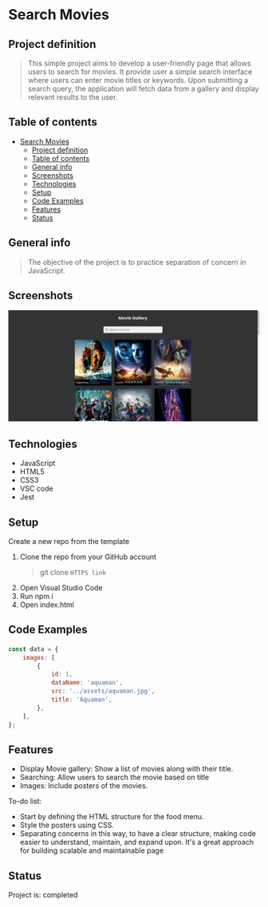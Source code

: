 # Search Movies

## Project definition

> This simple project aims to develop a user-friendly page that allows users to
> search for movies. It provide user a simple search interface where users can
> enter movie titles or keywords. Upon submitting a search query, the
> application will fetch data from a gallery and display relevant results to the
> user.

## Table of contents

- [Search Movies](#search-movies)
  - [Project definition](#project-definition)
  - [Table of contents](#table-of-contents)
  - [General info](#general-info)
  - [Screenshots](#screenshots)
  - [Technologies](#technologies)
  - [Setup](#setup)
  - [Code Examples](#code-examples)
  - [Features](#features)
  - [Status](#status)

## General info

> The objective of the project is to practice separation of concern in
> JavaScript.

## Screenshots

![Example screenshot](./assets/gallery-screenshot.png)

## Technologies

- JavaScript
- HTML5
- CSS3
- VSC code
- Jest

## Setup

Create a new repo from the template

1. Clone the repo from your GitHub account
   > git clone `HTTPS link`
2. Open Visual Studio Code
3. Run npm i
4. Open index.html

## Code Examples

```js
const data = {
	images: [
		{
			id: 1,
			dataName: 'aquaman',
			src: '../assets/aquaman.jpg',
			title: 'Aquaman',
		},
	],
};
```

## Features

- Display Movie gallery: Show a list of movies along with their title.
- Searching: Allow users to search the movie based on title
- Images: Include posters of the movies.

To-do list:

- Start by defining the HTML structure for the food menu.
- Style the posters using CSS.
- Separating concerns in this way, to have a clear structure, making code easier
  to understand, maintain, and expand upon. It's a great approach for building
  scalable and maintainable page

## Status

Project is: completed
